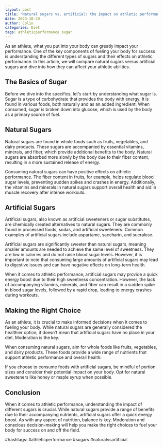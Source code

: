 ```yaml
---
layout: post
title: "Natural sugars vs. artificial: the impact on athletic performance"
date: 2023-10-20
author: Colin
categories: Diet
tags: athleticperformance sugar
---
```


As an athlete, what you put into your body can greatly impact your performance. One of the key components of fueling your body for success is understanding the different types of sugars and their effects on athletic performance. In this article, we will compare natural sugars versus artificial sugars and dive into how they can affect your athletic abilities.

## The Basics of Sugar

Before we dive into the specifics, let's start by understanding what sugar is. Sugar is a type of carbohydrate that provides the body with energy. It is found in various foods, both naturally and as an added ingredient. When consumed, sugar is broken down into glucose, which is used by the body as a primary source of fuel.

## Natural Sugars

Natural sugars are found in whole foods such as fruits, vegetables, and dairy products. These sugars are accompanied by essential vitamins, minerals, and fiber, which provide additional benefits to the body. Natural sugars are absorbed more slowly by the body due to their fiber content, resulting in a more sustained release of energy.

Consuming natural sugars can have positive effects on athletic performance. The fiber content in fruits, for example, helps regulate blood sugar levels, preventing sudden spikes and crashes in energy. Additionally, the vitamins and minerals in natural sugars support overall health and aid in muscle recovery after intense workouts.

## Artificial Sugars

Artificial sugars, also known as artificial sweeteners or sugar substitutes, are chemically created alternatives to natural sugars. They are commonly found in processed foods, sodas, and artificial sweeteners. Common examples of artificial sugars include aspartame, saccharin, and sucralose.

Artificial sugars are significantly sweeter than natural sugars, meaning smaller amounts are needed to achieve the same level of sweetness. They are low in calories and do not raise blood sugar levels. However, it is important to note that consuming large amounts of artificial sugars may lead to digestive issues and can have negative effects on long-term health.

When it comes to athletic performance, artificial sugars may provide a quick energy boost due to their high sweetness concentration. However, the lack of accompanying vitamins, minerals, and fiber can result in a sudden spike in blood sugar levels, followed by a rapid drop, leading to energy crashes during workouts.

## Making the Right Choice

As an athlete, it is crucial to make informed decisions when it comes to fueling your body. While natural sugars are generally considered the healthier option, it doesn't mean that artificial sugars have no place in your diet. Moderation is the key.

When consuming natural sugars, aim for whole foods like fruits, vegetables, and dairy products. These foods provide a wide range of nutrients that support athletic performance and overall health.

If you choose to consume foods with artificial sugars, be mindful of portion sizes and consider their potential impact on your body. Opt for natural sweeteners like honey or maple syrup when possible.

## Conclusion

When it comes to athletic performance, understanding the impact of different sugars is crucial. While natural sugars provide a range of benefits due to their accompanying nutrients, artificial sugars offer a quick energy boost. As with any aspect of nutrition, balance is key. Moderation and conscious decision-making will help you make the right choices to fuel your body for success on and off the field.

#hashtags: #athleticperformance #sugars #naturalvsartificial